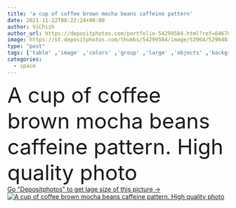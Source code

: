 ```yaml
---
title: 'a cup of coffee brown mocha beans caffeine pattern'
date: 2021-11-22T08:22:24+00:00
author: ViChizh
author_url: https://depositphotos.com/portfolio-54299584.html?ref=64678756
image: https://st.depositphotos.com/thumbs/54299584/image/52964/529640190/api_thumb_450.jpg?forcejpeg=true
type: "post"
tags: ['table' ,'image' ,'colors' ,'group' ,'large' ,'objects' ,'backgrounds' ,'horizontal' ,'close up' ,'macro' ,'photography' ,'copy' ,'space' ,'heap' ,'people' ,'nature' ,'abstract' ,'seed' ,'brown' ,'raw' ,'food' ,'roast' ,'pattern' ,'cup' ,'breakfast' ,'black' ,'coffee' ,'bean' ,'roasted' ,'caffeine' ,'full' ,'dark' ,'mocha' ,'espresso' ,'drink' ,'freshness' ,'frame' ,'smooth' ,'gourmet' ,'cafe' ,'mug' ,'wood' ,'temperature' ,'material' ,'textured' ,'latte' ,'scented' ,'flavored' ,'no' ,'java' ]
categories: 
  - space
---
```

<div aling="center">
            <font size="60"> A cup of coffee brown mocha beans caffeine pattern. High quality photo</font>   
</div>
<div>
    <a href='https://st.depositphotos.com/thumbs/54299584/image/52964/529640190/api_thumb_450.jpg?forcejpeg=true?ref=64678756' target=_blank > Go "Depositphotos" to get lage size of this picture ->
        <img href='https://st.depositphotos.com/thumbs/54299584/image/52964/529640190/api_thumb_450.jpg?forcejpeg=true?ref=64678756' src='https://st.depositphotos.com/54299584/52964/i/950/depositphotos_529640190-stock-photo-a-cup-of-coffee-brown.jpg?forcejpeg=true' alt='A cup of coffee brown mocha beans caffeine pattern. High quality photo' >
    </a>
</div>
